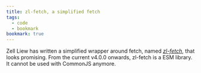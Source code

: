 ```yaml
---
title: zl-fetch, a simplified fetch
tags:
  - code
  - bookmark
bookmark: true
---
```

Zell Liew has written a simplified wrapper around fetch, named [<cite>zl-fetch</cite>](https://github.com/zellwk/zl-fetch), that looks promising. From the current v4.0.0 onwards, zl-fetch is a ESM library. It cannot be used with CommonJS anymore.‌
